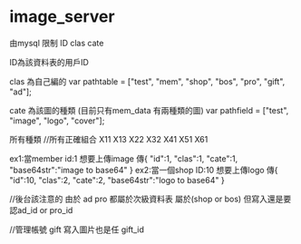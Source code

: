# image_server
由mysql 限制
ID clas cate

ID為該資料表的用戶ID

clas 為自己編的
var pathtable = ["test", "mem", "shop", "bos", "pro", "gift", "ad"];

cate 為該圖的種類 (目前只有mem_data 有兩種類的圖)
var pathfield = ["test", "image", "logo", "cover"];

所有種類
 //所有正確組合 X11 X13 X22 X32 X41 X51 X61
 
 ex1:當member id:1 想要上傳image
 傳{
 "id":1,
 "clas":1,
 "cate":1,
 "base64str":"image to base64"
 }
 ex2:當一個shop ID:10 想要上傳logo
 傳{
 "id":10,
 "clas":2,
 "cate":2,
 "base64str":"logo to base64"
 }
 
//後台該注意的
由於 ad pro 都屬於次級資料表 屬於(shop or bos)
但寫入還是要認ad_id or pro_id

//管理帳號
gift 寫入圖片也是任 gift_id